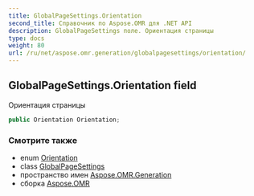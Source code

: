 ```yaml
---
title: GlobalPageSettings.Orientation
second_title: Справочник по Aspose.OMR для .NET API
description: GlobalPageSettings поле. Ориентация страницы
type: docs
weight: 80
url: /ru/net/aspose.omr.generation/globalpagesettings/orientation/
---
```

## GlobalPageSettings.Orientation field

Ориентация страницы

```csharp
public Orientation Orientation;
```

### Смотрите также

* enum [Orientation](../../orientation/)
* class [GlobalPageSettings](../)
* пространство имен [Aspose.OMR.Generation](../../globalpagesettings/)
* сборка [Aspose.OMR](../../../)


